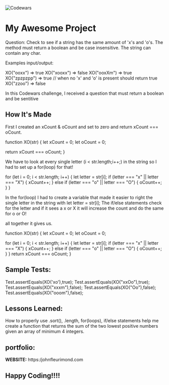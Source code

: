 ![Codewars](img/exesAndOhs.png)

# My Awesome Project
Question:
Check to see if a string has the same amount of 'x's and 'o's. The method must return a boolean and be case insensitive. The string can contain any char.

Examples input/output:

XO("ooxx") => true
XO("xooxx") => false
XO("ooxXm") => true
XO("zpzpzpp") => true // when no 'x' and 'o' is present should return true
XO("zzoo") => false

In this Codewars challenge, I received a question that must return a boolean and be sentitive

## How It's Made
First I created an xCount & oCount and set to zero and return xCount === oCount.

function XO(str) {
  let xCount = 0;
  let oCount = 0;


  return xCount === oCount;
}


We have to look at every single letter (i < str.length;i++;) in the string so I had to set up a for(loop) for that!

for (let i = 0; i < str.length; i++) {
  let letter = str[i];
  if (letter === "x" || letter === "X") {
    xCount++;
  } else if (letter === "o" || letter === "O") {
    oCount++;
  }
}

In the for(loop) I had to create a variable that made it easier to right the single letter in the string with let letter = str[i]; The if/else statements check for the letter and if it sees a x or X it will increase the count and do the same for o or O!


all together it gives us.

function XO(str) {
  let xCount = 0;
  let oCount = 0;

  for (let i = 0; i < str.length; i++) {
    let letter = str[i];
    if (letter === "x" || letter === "X") {
      xCount++;
    } else if (letter === "o" || letter === "O") {
      oCount++;
    }
  }
  return xCount === oCount;
}

## Sample Tests:
Test.assertEquals(XO('xo'),true);
Test.assertEquals(XO("xxOo"),true);
Test.assertEquals(XO("xxxm"),false);
Test.assertEquals(XO("Oo"),false);
Test.assertEquals(XO("ooom"),false);


## Lessons Learned:

How to properly use .sort(), .length, for(loops), if/else statements help me create a function that returns the sum of the two lowest positive numbers given an array of minimum 4 integers.
## portfolio:

**WEBSITE:** https:/johnfleurimond.com



## Happy Coding!!!!

